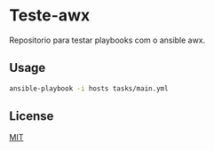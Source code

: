 # Teste-awx

Repositorio para testar playbooks com o ansible awx.

## Usage

```bash
ansible-playbook -i hosts tasks/main.yml
```

## License
[MIT](https://choosealicense.com/licenses/mit/)
